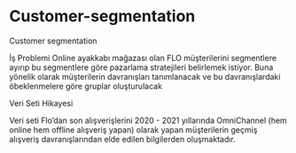 # Customer-segmentation
Customer segmentation

İş Problemi
Online ayakkabı mağazası olan FLO müşterilerini
segmentlere ayırıp bu segmentlere göre pazarlama
stratejileri belirlemek istiyor. Buna yönelik olarak
müşterilerin davranışları tanımlanacak ve bu
davranışlardaki öbeklenmelere göre gruplar oluşturulacak


Veri Seti Hikayesi

Veri seti Flo’dan son alışverişlerini 2020 - 2021 yıllarında OmniChannel (hem online hem offline alışveriş yapan)
olarak yapan müşterilerin geçmiş alışveriş davranışlarından elde edilen bilgilerden oluşmaktadır.
